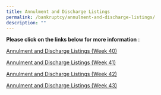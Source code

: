```yaml
---
title: Annulment and Discharge Listings
permalink: /bankruptcy/annulment-and-discharge-listings/
description: ""
---
```

**Please click on the links below for more information**&nbsp;:<br>

[Annulment and Discharge Listings (Week 40)](/files/(6oct2023)annulmentanddischargelistings(week40).pdf)<br>

[Annulment and Discharge Listings (Week 41)](/files/(121023)annulmentanddischargelistings(week41).pdf)<br>

[Annulment and Discharge Listings (Week 42)](/files/(20oct23)dischargeannulmentlistingtemplate(week42).pdf)<br>

[Annulment and Discharge Listings (Week 43)](/files/(271023)annulmentanddischargelistings(week43).pdf)<br>